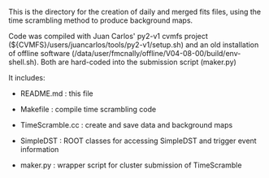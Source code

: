 This is the directory for the creation of daily and merged fits files, using
the time scrambling method to produce background maps.

Code was compiled with Juan Carlos' py2-v1 cvmfs project 
(${CVMFS}/users/juancarlos/tools/py2-v1/setup.sh) 
and an old installation of offline software 
(/data/user/fmcnally/offline/V04-08-00/build/env-shell.sh).
Both are hard-coded into the submission script (maker.py)


It includes:

- README.md : this file

- Makefile : compile time scrambling code

- TimeScramble.cc : create and save data and background maps

- SimpleDST : ROOT classes for accessing SimpleDST and
  trigger event information

- maker.py : wrapper script for cluster submission of TimeScramble

